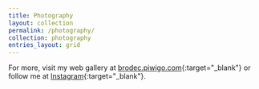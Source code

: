 ```yaml
---
title: Photography
layout: collection
permalink: /photography/
collection: photography
entries_layout: grid
---
```


For more, visit my web gallery at 
[brodec.piwigo.com](https://brodec.piwigo.com/index?/recent_pics){:target="_blank"} 
or follow me at [Instagram](https://www.instagram.com/brodecva/){:target="_blank"}.
